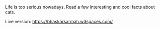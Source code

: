 Life is too serious nowadays.
Read a few interesting and cool facts about cats.

Live version: https://bhaskarsarmah.w3spaces.com/
